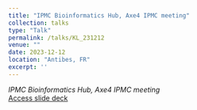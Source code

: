 ```yaml
---
title: "IPMC Bioinformatics Hub, Axe4 IPMC meeting"
collection: talks
type: "Talk"
permalink: /talks/KL_231212
venue: ""
date: 2023-12-12
location: "Antibes, FR"
excerpt: ''
---
```


<i>IPMC Bioinformatics Hub, Axe4 IPMC meeting</i><br>
[Access slide deck](/files/Talk_240209_KL_MT_IPMC_axe4.pdf)


